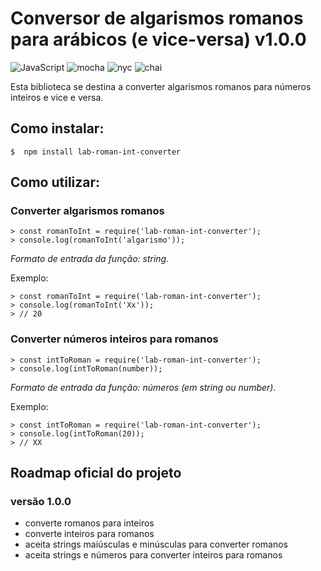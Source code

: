 # Conversor de algarismos romanos para arábicos (e vice-versa) v1.0.0
![JavaScript](https://img.shields.io/badge/-JavaScript-yellow.svg) 
![mocha](https://img.shields.io/badge/-mocha-yellowgreen.svg)
![nyc](https://img.shields.io/badge/-nyc-brightgreen.svg)
![chai](https://img.shields.io/badge/-chai-orange.svg)

Esta biblioteca se destina a converter algarismos romanos para números inteiros e vice e versa.

## Como instalar:

```
$  npm install lab-roman-int-converter
```

## Como utilizar:

### Converter algarismos romanos

```
> const romanToInt = require('lab-roman-int-converter');
> console.log(romanToInt('algarismo'));
```
*Formato de entrada da função: string.*

Exemplo:

```
> const romanToInt = require('lab-roman-int-converter');
> console.log(romanToInt('Xx'));
> // 20
```

### Converter números inteiros para romanos

```
> const intToRoman = require('lab-roman-int-converter');
> console.log(intToRoman(number));
```
*Formato de entrada da função: números (em string ou number).*

Exemplo:

```
> const intToRoman = require('lab-roman-int-converter');
> console.log(intToRoman(20));
> // XX
```

## Roadmap oficial do projeto

### versão 1.0.0
* converte romanos para inteiros
* converte inteiros para romanos
* aceita strings maiúsculas e minúsculas para converter romanos
* aceita strings e números para converter inteiros para romanos